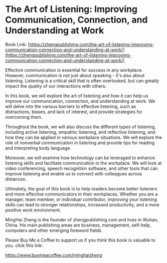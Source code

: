 # The Art of Listening: Improving Communication, Connection, and Understanding at Work

Book Link: [https://zhengpublishing.com/the-art-of-listening-improving-communication-connection-and-understanding-at-work/](https://zhengpublishing.com/the-art-of-listening-improving-communication-connection-and-understanding-at-work/)

Effective communication is essential for success in any workplace. However, communication is not just about speaking - it's also about listening. Listening is a critical skill that is often overlooked, but can greatly impact the quality of our interactions with others.

In this book, we will explore the art of listening and how it can help us improve our communication, connection, and understanding at work. We will delve into the various barriers to effective listening, such as distractions, biases, and lack of interest, and provide strategies for overcoming them.

Throughout the book, we will also discuss the different types of listening, including active listening, empathic listening, and reflective listening, and how they can be applied in various workplace situations. We will explore the role of nonverbal communication in listening and provide tips for reading and interpreting body language.

Moreover, we will examine how technology can be leveraged to enhance listening skills and facilitate communication in the workplace. We will look at video conferencing, speech recognition software, and other tools that can improve listening and enable us to connect with colleagues across distances.

Ultimately, the goal of this book is to help readers become better listeners and more effective communicators in their workplaces. Whether you are a manager, team member, or individual contributor, improving your listening skills can lead to stronger relationships, increased productivity, and a more positive work environment.

MingHai Zheng is the founder of zhengpublishing.com and lives in Wuhan, China. His main publishing areas are business, management, self-help, computers and other emerging foreword fields.

Please Buy Me a Coffee to support us if you think this book is valuable to you. click this link:

https://www.buymeacoffee.com/minghaizheng
